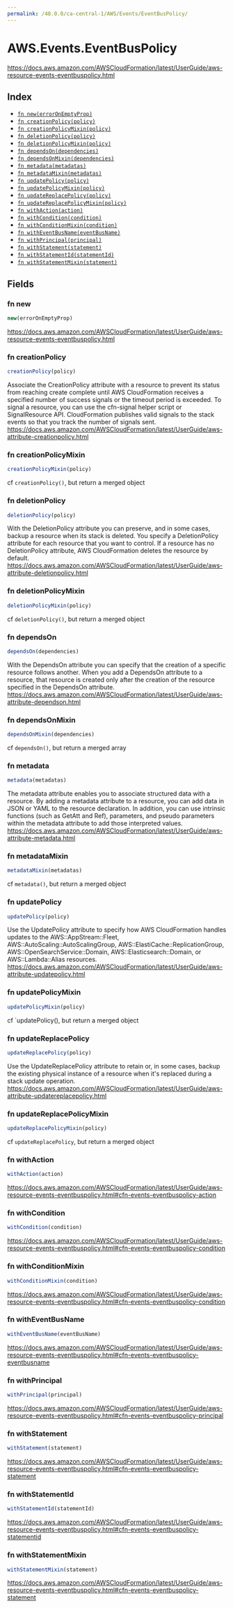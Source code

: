 ```yaml
---
permalink: /48.0.0/ca-central-1/AWS/Events/EventBusPolicy/
---
```


# AWS.Events.EventBusPolicy

https://docs.aws.amazon.com/AWSCloudFormation/latest/UserGuide/aws-resource-events-eventbuspolicy.html

## Index

* [`fn new(errorOnEmptyProp)`](#fn-new)
* [`fn creationPolicy(policy)`](#fn-creationpolicy)
* [`fn creationPolicyMixin(policy)`](#fn-creationpolicymixin)
* [`fn deletionPolicy(policy)`](#fn-deletionpolicy)
* [`fn deletionPolicyMixin(policy)`](#fn-deletionpolicymixin)
* [`fn dependsOn(dependencies)`](#fn-dependson)
* [`fn dependsOnMixin(dependencies)`](#fn-dependsonmixin)
* [`fn metadata(metadatas)`](#fn-metadata)
* [`fn metadataMixin(metadatas)`](#fn-metadatamixin)
* [`fn updatePolicy(policy)`](#fn-updatepolicy)
* [`fn updatePolicyMixin(policy)`](#fn-updatepolicymixin)
* [`fn updateReplacePolicy(policy)`](#fn-updatereplacepolicy)
* [`fn updateReplacePolicyMixin(policy)`](#fn-updatereplacepolicymixin)
* [`fn withAction(action)`](#fn-withaction)
* [`fn withCondition(condition)`](#fn-withcondition)
* [`fn withConditionMixin(condition)`](#fn-withconditionmixin)
* [`fn withEventBusName(eventBusName)`](#fn-witheventbusname)
* [`fn withPrincipal(principal)`](#fn-withprincipal)
* [`fn withStatement(statement)`](#fn-withstatement)
* [`fn withStatementId(statementId)`](#fn-withstatementid)
* [`fn withStatementMixin(statement)`](#fn-withstatementmixin)

## Fields

### fn new

```ts
new(errorOnEmptyProp)
```

https://docs.aws.amazon.com/AWSCloudFormation/latest/UserGuide/aws-resource-events-eventbuspolicy.html

### fn creationPolicy

```ts
creationPolicy(policy)
```

Associate the CreationPolicy attribute with a resource to prevent its status from reaching create complete until AWS CloudFormation receives a specified number of success signals or the timeout period is exceeded. To signal a resource, you can use the cfn-signal helper script or SignalResource API. CloudFormation publishes valid signals to the stack events so that you track the number of signals sent. 
https://docs.aws.amazon.com/AWSCloudFormation/latest/UserGuide/aws-attribute-creationpolicy.html

### fn creationPolicyMixin

```ts
creationPolicyMixin(policy)
```

cf `creationPolicy()`, but return a merged object

### fn deletionPolicy

```ts
deletionPolicy(policy)
```

With the DeletionPolicy attribute you can preserve, and in some cases, backup a resource when its stack is deleted. You specify a DeletionPolicy attribute for each resource that you want to control. If a resource has no DeletionPolicy attribute, AWS CloudFormation deletes the resource by default. 
https://docs.aws.amazon.com/AWSCloudFormation/latest/UserGuide/aws-attribute-deletionpolicy.html

### fn deletionPolicyMixin

```ts
deletionPolicyMixin(policy)
```

cf `deletionPolicy()`, but return a merged object

### fn dependsOn

```ts
dependsOn(dependencies)
```

With the DependsOn attribute you can specify that the creation of a specific resource follows another. When you add a DependsOn attribute to a resource, that resource is created only after the creation of the resource specified in the DependsOn attribute. 
https://docs.aws.amazon.com/AWSCloudFormation/latest/UserGuide/aws-attribute-dependson.html

### fn dependsOnMixin

```ts
dependsOnMixin(dependencies)
```

cf `dependsOn()`, but return a merged array

### fn metadata

```ts
metadata(metadatas)
```

The metadata attribute enables you to associate structured data with a resource. By adding a metadata attribute to a resource, you can add data in JSON or YAML to the resource declaration. In addition, you can use intrinsic functions (such as GetAtt and Ref), parameters, and pseudo parameters within the metadata attribute to add those interpreted values. 
https://docs.aws.amazon.com/AWSCloudFormation/latest/UserGuide/aws-attribute-metadata.html

### fn metadataMixin

```ts
metadataMixin(metadatas)
```

cf `metadata()`, but return a merged object

### fn updatePolicy

```ts
updatePolicy(policy)
```

Use the UpdatePolicy attribute to specify how AWS CloudFormation handles updates to the AWS::AppStream::Fleet, AWS::AutoScaling::AutoScalingGroup, AWS::ElastiCache::ReplicationGroup, AWS::OpenSearchService::Domain, AWS::Elasticsearch::Domain, or AWS::Lambda::Alias resources. 
https://docs.aws.amazon.com/AWSCloudFormation/latest/UserGuide/aws-attribute-updatepolicy.html

### fn updatePolicyMixin

```ts
updatePolicyMixin(policy)
```

cf `updatePolicy(), but return a merged object

### fn updateReplacePolicy

```ts
updateReplacePolicy(policy)
```

Use the UpdateReplacePolicy attribute to retain or, in some cases, backup the existing physical instance of a resource when it's replaced during a stack update operation. 
https://docs.aws.amazon.com/AWSCloudFormation/latest/UserGuide/aws-attribute-updatereplacepolicy.html

### fn updateReplacePolicyMixin

```ts
updateReplacePolicyMixin(policy)
```

cf `updateReplacePolicy`, but return a merged object

### fn withAction

```ts
withAction(action)
```

https://docs.aws.amazon.com/AWSCloudFormation/latest/UserGuide/aws-resource-events-eventbuspolicy.html#cfn-events-eventbuspolicy-action

### fn withCondition

```ts
withCondition(condition)
```

https://docs.aws.amazon.com/AWSCloudFormation/latest/UserGuide/aws-resource-events-eventbuspolicy.html#cfn-events-eventbuspolicy-condition

### fn withConditionMixin

```ts
withConditionMixin(condition)
```

https://docs.aws.amazon.com/AWSCloudFormation/latest/UserGuide/aws-resource-events-eventbuspolicy.html#cfn-events-eventbuspolicy-condition

### fn withEventBusName

```ts
withEventBusName(eventBusName)
```

https://docs.aws.amazon.com/AWSCloudFormation/latest/UserGuide/aws-resource-events-eventbuspolicy.html#cfn-events-eventbuspolicy-eventbusname

### fn withPrincipal

```ts
withPrincipal(principal)
```

https://docs.aws.amazon.com/AWSCloudFormation/latest/UserGuide/aws-resource-events-eventbuspolicy.html#cfn-events-eventbuspolicy-principal

### fn withStatement

```ts
withStatement(statement)
```

https://docs.aws.amazon.com/AWSCloudFormation/latest/UserGuide/aws-resource-events-eventbuspolicy.html#cfn-events-eventbuspolicy-statement

### fn withStatementId

```ts
withStatementId(statementId)
```

https://docs.aws.amazon.com/AWSCloudFormation/latest/UserGuide/aws-resource-events-eventbuspolicy.html#cfn-events-eventbuspolicy-statementid

### fn withStatementMixin

```ts
withStatementMixin(statement)
```

https://docs.aws.amazon.com/AWSCloudFormation/latest/UserGuide/aws-resource-events-eventbuspolicy.html#cfn-events-eventbuspolicy-statement